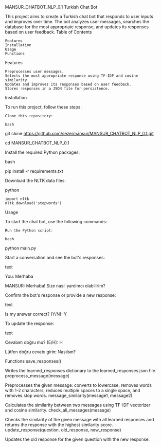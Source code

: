 MANSUR_CHATBOT_NLP_0.1 Turkish Chat Bot

This project aims to create a Turkish chat bot that responds to user inputs and improves over time. The bot analyzes user messages, searches the database for the most appropriate response, and updates its responses based on user feedback.
Table of Contents

    Features
    Installation
    Usage
    Functions

Features

    Preprocesses user messages.
    Selects the most appropriate response using TF-IDF and cosine similarity.
    Updates and improves its responses based on user feedback.
    Stores responses in a JSON file for persistence.

Installation

To run this project, follow these steps:

    Clone this repository:

    bash

git clone https://github.com/sezermansur/MANSUR_CHATBOT_NLP_0.1.git

cd MANSUR_CHATBOT_NLP_0.1

Install the required Python packages:

bash

pip install -r requirements.txt

Download the NLTK data files:

python

    import nltk
    nltk.download('stopwords')

Usage

To start the chat bot, use the following commands:

    Run the Python script:

    bash

python main.py

Start a conversation and see the bot's responses:

text

You: Merhaba

MANSUR: Merhaba! Size nasıl yardımcı olabilirim?

Confirm the bot's response or provide a new response:

text

Is my answer correct? (Y/N): Y

To update the response:

text

Cevabım doğru mu? (E/H): H

Lütfen doğru cevabı girin: Nasılsın?

Functions
save_responses()

Writes the learned_responses dictionary to the learned_responses.json file.
preprocess_message(message)

Preprocesses the given message: converts to lowercase, removes words with 1-2 characters, reduces multiple spaces to a single space, and removes stop words.
message_similarity(message1, message2)

Calculates the similarity between two messages using TF-IDF vectorizer and cosine similarity.
check_all_messages(message)

Checks the similarity of the given message with all learned responses and returns the response with the highest similarity score.
update_response(question, old_response, new_response)

Updates the old response for the given question with the new response.

